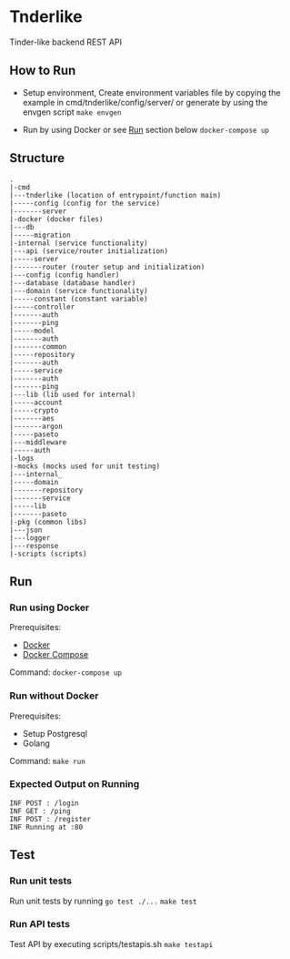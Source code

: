 # Tnderlike
Tinder-like backend REST API

## How to Run
- Setup environment, Create environment variables file by copying the example in cmd/tnderlike/config/server/ or generate by using the envgen script
    ```make envgen```

- Run by using Docker or see [Run](#run) section below
    ```docker-compose up```

## Structure
```
.
|-cmd
|---tnderlike (location of entrypoint/function main)
|-----config (config for the service)
|-------server
|-docker (docker files)
|---db
|-----migration
|-internal (service functionality)
|---api (service/router initialization)
|-----server
|-------router (router setup and initialization)
|---config (config handler)
|---database (database handler)
|---domain (service functionality)
|-----constant (constant variable)
|-----controller
|-------auth
|-------ping
|-----model
|-------auth
|-------common
|-----repository
|-------auth
|-----service
|-------auth
|-------ping
|---lib (lib used for internal)
|-----account
|-----crypto
|-------aes
|-------argon
|-----paseto
|---middleware
|-----auth
|-logs
|-mocks (mocks used for unit testing)
|---internal_
|-----domain
|-------repository
|-------service
|-----lib
|-------paseto
|-pkg (common libs)
|---json
|---logger
|---response
|-scripts (scripts)
```

## Run

### Run using Docker

Prerequisites:
- [Docker](https://docs.docker.com/engine/install/)
- [Docker Compose](https://docs.docker.com/compose/install/)

Command:
```docker-compose up```

### Run without Docker
Prerequisites:
- Setup Postgresql
- Golang

Command:
```make run```

### Expected Output on Running

```
INF POST : /login
INF GET : /ping
INF POST : /register
INF Running at :80
```


## Test
### Run unit tests
Run unit tests by running ```go test ./...```
```make test```

### Run API tests
Test API by executing scripts/testapis.sh
```make testapi```
